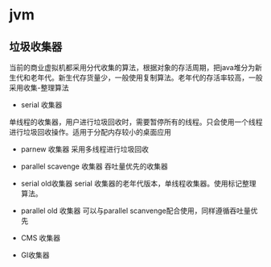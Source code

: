 # jvm

## 垃圾收集器

当前的商业虚拟机都采用分代收集的算法，根据对象的存活周期，把java堆分为新生代和老年代。新生代存货量少，一般使用复制算法。老年代的存活率较高，一般采用收集-整理算法

* serial 收集器

单线程的收集器，用户进行垃圾回收时，需要暂停所有的线程。只会使用一个线程进行垃圾回收操作。适用于分配内存较小的桌面应用

* parnew 收集器
采用多线程进行垃圾回收

* parallel scavenge 收集器
吞吐量优先的收集器

* serial old收集器
serial 收集器的老年代版本，单线程收集器。使用标记整理算法。

* parallel old 收集器
可以与parallel scanvenge配合使用，同样遵循吞吐量优先

* CMS 收集器

* GI收集器
